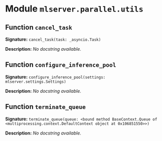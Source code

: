 # Module `mlserver.parallel.utils`


## Function `cancel_task`


**Signature:** `cancel_task(task: _asyncio.Task)`


**Description:**
*No docstring available.*

## Function `configure_inference_pool`


**Signature:** `configure_inference_pool(settings: mlserver.settings.Settings)`


**Description:**
*No docstring available.*

## Function `terminate_queue`


**Signature:** `terminate_queue(queue: <bound method BaseContext.Queue of <multiprocessing.context.DefaultContext object at 0x106851550>>)`


**Description:**
*No docstring available.*
